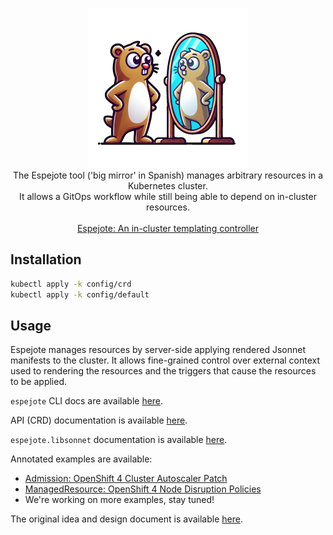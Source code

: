 <p align="center">
  <img width=256px src="./assets/logo.png" alt="a goopher standing in front of a big mirror" /><br />
  The Espejote tool ('big mirror' in Spanish) manages arbitrary resources in a Kubernetes cluster.<br />
  It allows a GitOps workflow while still being able to depend on in-cluster resources.<br /><br />
  <a href="https://kb.vshn.ch/oc4/references/architecture/espejote-in-cluster-templating-controller.html">Espejote: An in-cluster templating controller</a>
</p>

## Installation

```sh
kubectl apply -k config/crd
kubectl apply -k config/default
```

## Usage

Espejote manages resources by server-side applying rendered Jsonnet manifests to the cluster.
It allows fine-grained control over external context used to rendering the resources and the triggers that cause the resources to be applied.

`espejote` CLI docs are available [here](./docs/cli/espejote.md).

API (CRD) documentation is available [here](./docs/api.adoc).

`espejote.libsonnet` documentation is available [here](./docs/lib/README.md).

Annotated examples are available:
- [Admission: OpenShift 4 Cluster Autoscaler Patch](./docs/annotated-examples/admission/ocp-cluster-autoscaler-patch.adoc)
- [ManagedResource: OpenShift 4 Node Disruption Policies](./docs/annotated-examples/managedresource/node-disruption-policies.adoc)
- We're working on more examples, stay tuned!

The original idea and design document is available [here](https://kb.vshn.ch/oc4/references/architecture/espejote-in-cluster-templating-controller.html).
